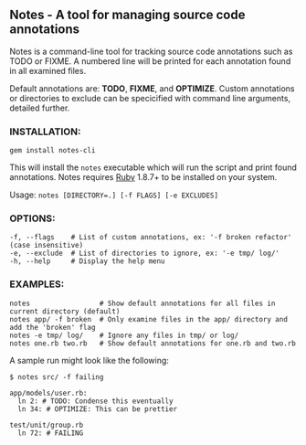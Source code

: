 ## Notes - A tool for managing source code annotations

Notes is a command-line tool for tracking source code annotations such as TODO or FIXME. A numbered line will be printed for each annotation found in all examined files.

Default annotations are: __TODO__, __FIXME__, and __OPTIMIZE__. Custom annotations or directories to exclude can be specicified with command line arguments, detailed further.


### INSTALLATION:
`gem install notes-cli`

This will install the `notes` executable which will run the script and print found annotations. Notes requires [Ruby](http://www.ruby-lang.org/en/downloads/) 1.8.7+ to be installed on your system.

Usage: `notes [DIRECTORY=.] [-f FLAGS] [-e EXCLUDES]`

### OPTIONS:
```
-f, --flags    # List of custom annotations, ex: '-f broken refactor' (case insensitive)
-e, --exclude  # List of directories to ignore, ex: '-e tmp/ log/'
-h, --help     # Display the help menu
```

### EXAMPLES:
```
notes                 # Show default annotations for all files in current directory (default)
notes app/ -f broken  # Only examine files in the app/ directory and add the 'broken' flag
notes -e tmp/ log/    # Ignore any files in tmp/ or log/
notes one.rb two.rb   # Show default annotations for one.rb and two.rb
```

A sample run might look like the following:
```
$ notes src/ -f failing

app/models/user.rb:
  ln 2: # TODO: Condense this eventually
  ln 34: # OPTIMIZE: This can be prettier

test/unit/group.rb
  ln 72: # FAILING
```
